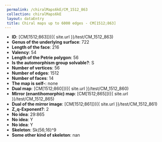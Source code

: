 ```yaml
--- 
 permalink: /chiralMaps6kE/CM_1512_863 
 collection: chiralMaps6kE
 layout: dataEntry
 title: Chiral maps up to 6000 edges - CM[1512;863]
---
```


- **ID**: [CM[1512;863]]({{ site.url }}/test/CM_1512_863)
- **Genus of the underlying surface**: 722
- **Length of the face**: 216
- **Valency**: 54
- **Length of the Petrie polygon**: 56
- **Is the automorphism group solvable?**: S
- **Number of vertices**: 56
- **Number of edges**: 1512
- **Number of faces**: 14
- **The map is self-**: none
- **Dual map**: [CM[1512;860]]({{ site.url }}/test/CM_1512_860)
- **Mirror (enantihomorphic) map**: [CM[1512;865]]({{ site.url }}/test/CM_1512_865)
- **Dual of the mirror image**: [CM[1512;861]]({{ site.url }}/test/CM_1512_861)
- **Z_q-Exponent?**: 2
- **No idea**:  29:865
- **No idea**: Y
- **No idea**: Y
- **Skeleton**: Sk(56;16)^9
- **Some other kind of skeleton**: nan
